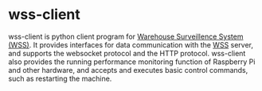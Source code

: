 # wss-client

wss-client is python client program for [Warehouse Surveillence System (WSS)](https://wssweb.net/). It provides interfaces for data communication with the [WSS](https://wssweb.net/) server, and supports the websocket protocol and the HTTP protocol. wss-client also provides the running performance monitoring function of Raspberry Pi and other hardware, and accepts and executes basic control commands, such as restarting the machine.

